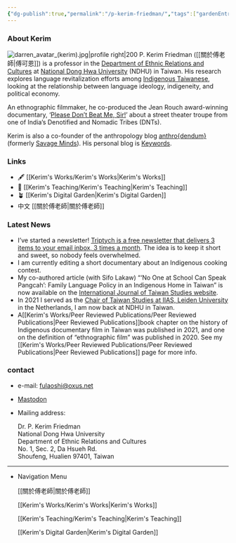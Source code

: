```yaml
---
{"dg-publish":true,"permalink":"/p-kerim-friedman/","tags":["gardenEntry"]}
---
```


### About Kerim
![darren_avatar_(kerim).jpg|profile right|200](/img/user/_media/darren_avatar_(kerim).jpg)
P. Kerim Friedman ([[關於傅老師\|傅可恩]]) is a professor in the [Department of Ethnic Relations and Cultures](https://rc025.ndhu.edu.tw/?Lang=en) at [National Dong Hwa University](https://epage.ndhu.edu.tw/bin/home.php?Lang=en) (NDHU) in Taiwan. His research explores language revitalization efforts among [Indigenous Taiwanese](https://en.wikipedia.org/wiki/Taiwanese_indigenous_peoples), looking at the relationship between language ideology, indigeneity, and political economy.

An ethnographic filmmaker, he co-produced the Jean Rouch award-winning documentary, ‘[Please Don’t Beat Me, Sir!](https://pleasedontbeatmesir.fournineandahalf.com/)’ about a street theater troupe from one of India’s Denotified and Nomadic Tribes (DNTs).

Kerim is also a co-founder of the anthropology blog [anthro{dendum}](https://anthrodendum.org/) (formerly [Savage Minds](https://savageminds.org/)). His personal blog is [Keywords](https://keywords.oxus.net/).

### Links
- 🖋 [[Kerim's Works/Kerim's Works\|Kerim's Works]]
 - 📓 [[Kerim's Teaching/Kerim's Teaching\|Kerim's Teaching]]
- 🪴 [[Kerim's Digital Garden\|Kerim's Digital Garden]]
- 中文 [[關於傅老師\|關於傅老師]]

### Latest News

- I’ve started a newsletter! [Triptych is a free newsletter that delivers 3 items to your email inbox, 3 times a month](https://triptych.oxus.net/). The idea is to keep it short and sweet, so nobody feels overwhelmed.
- I am currently editing a short documentary about an Indigenous cooking contest.
- My co-authored article (with Sifo Lakaw) “‘No One at School Can Speak Pangcah’: Family Language Policy in an Indigenous Home in Taiwan” is now available on the [International Journal of Taiwan Studies website](https://brill.com/view/journals/ijts/aop/article-10.1163-24688800-20221237/article-10.1163-24688800-20221237.xml).
- In 2021 I served as the [Chair of Taiwan Studies at IIAS, Leiden University](https://www.iias.asia/profile/p-kerim-friedman) in the Netherlands, I am now back at NDHU in Taiwan.
- A[[Kerim's Works/Peer Reviewed Publications/Peer Reviewed Publications\|Peer Reviewed Publications]]book chapter on the history of Indigenous documentary film in Taiwan was published in 2021, and one on the definition of “ethnographic film” was published in 2020. See my [[Kerim's Works/Peer Reviewed Publications/Peer Reviewed Publications\|Peer Reviewed Publications]] page for more info.

### contact
- e-mail: fulaoshi@oxus.net
- [Mastodon](https://zirk.us/@kerim)
- Mailing address:

  Dr. P. Kerim Friedman  
  National Dong Hwa University  
  Department of Ethnic Relations and Cultures  
  No. 1, Sec. 2, Da Hsueh Rd.  
  Shoufeng, Hualien 97401, Taiwan  

  

---

- Navigation Menu
    
    [[關於傅老師\|關於傅老師]]
    
    [[Kerim's Works/Kerim's Works\|Kerim's Works]]
    
    [[Kerim's Teaching/Kerim's Teaching\|Kerim's Teaching]]
    
    [[Kerim's Digital Garden\|Kerim's Digital Garden]]